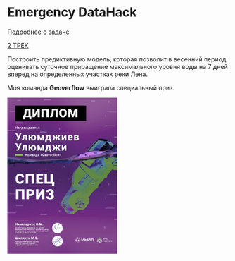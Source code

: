 # Emergency DataHack
[Подробнее о задаче](https://emergencydatahack.ru/track2)

[2 ТРЕК](https://emergencydatahack.ru/#rec321209351#!/tab/321212099-2)

Построить предиктивную модель, 
которая позволит в весенний период оценивать
суточное приращение максимального уровня воды 
на 7 дней вперед на определенных участках реки Лена.

Моя команда **Geoverflow** выиграла специальный приз.

<img src="img/ulyumdzhiev.png" width="250">
